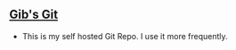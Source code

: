 ## [Gib's Git](https://git.gbrown.org/gib)
- This is my self hosted Git Repo. I use it more frequently.
